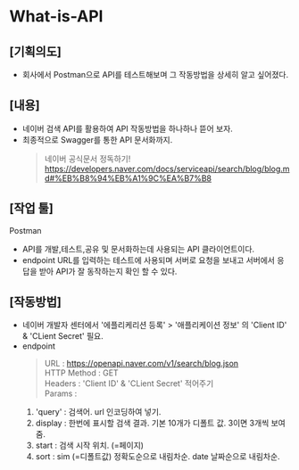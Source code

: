 # What-is-API
## [기획의도]
- 회사에서 Postman으로 API를 테스트해보며 그 작동방법을 상세히 알고 싶어졌다.

## [내용]
- 네이버 검색 API를 활용하여 API 작동방법을 하나하나 뜯어 보자.
- 최종적으로 Swagger를 통한 API 문서화까지.
  > 네이버 공식문서 정독하기!   
  > https://developers.naver.com/docs/serviceapi/search/blog/blog.md#%EB%B8%94%EB%A1%9C%EA%B7%B8

## [작업 툴]
Postman   
- API를 개발,테스트,공유 및 문서화하는데 사용되는 API 클라이언트이다.
- endpoint URL를 입력하는 테스트에 사용되며 서버로 요청을 보내고 서버에서 응답을 받아 API가 잘 동작하는지 확인 할 수 있다.

## [작동방법]
- 네이버 개발자 센터에서 '에플리케리션 등록' > '애플리케이션 정보' 의 'Client ID' & 'CLient Secret' 필요.
- endpoint
  > URL : https://openapi.naver.com/v1/search/blog.json   
  > HTTP Method : GET   
  > Headers : 'Client ID' & 'CLient Secret' 적어주기   
  > Params :
  1. 'query' : 검색어. url 인코딩하여 넣기.
  2. display : 한번에 표시할 검색 결과. 기본 10개가 디폴트 값. 3이면 3개씩 보여줌.
  3. start : 검색 시작 위치. (=페이지)
  4. sort : sim (=디폴트값) 정확도순으로 내림차순. date 날짜순으로 내림차순.
